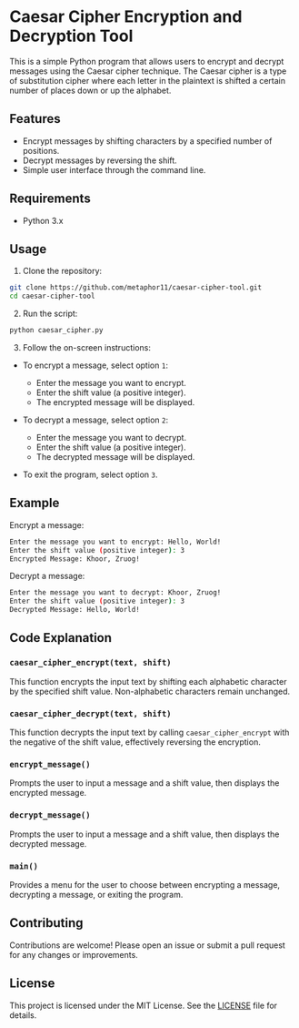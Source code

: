 # Caesar Cipher Encryption and Decryption Tool

This is a simple Python program that allows users to encrypt and decrypt messages using the Caesar cipher technique. The Caesar cipher is a type of substitution cipher where each letter in the plaintext is shifted a certain number of places down or up the alphabet.

## Features

- Encrypt messages by shifting characters by a specified number of positions.
- Decrypt messages by reversing the shift.
- Simple user interface through the command line.

## Requirements

- Python 3.x

## Usage

1. Clone the repository:

```sh
git clone https://github.com/metaphor11/caesar-cipher-tool.git
cd caesar-cipher-tool
```

2. Run the script:

```sh
python caesar_cipher.py
```

3. Follow the on-screen instructions:

- To encrypt a message, select option `1`:
  - Enter the message you want to encrypt.
  - Enter the shift value (a positive integer).
  - The encrypted message will be displayed.

- To decrypt a message, select option `2`:
  - Enter the message you want to decrypt.
  - Enter the shift value (a positive integer).
  - The decrypted message will be displayed.

- To exit the program, select option `3`.

## Example

Encrypt a message:

```sh
Enter the message you want to encrypt: Hello, World!
Enter the shift value (positive integer): 3
Encrypted Message: Khoor, Zruog!
```

Decrypt a message:

```sh
Enter the message you want to decrypt: Khoor, Zruog!
Enter the shift value (positive integer): 3
Decrypted Message: Hello, World!
```

## Code Explanation

### `caesar_cipher_encrypt(text, shift)`

This function encrypts the input text by shifting each alphabetic character by the specified shift value. Non-alphabetic characters remain unchanged.

### `caesar_cipher_decrypt(text, shift)`

This function decrypts the input text by calling `caesar_cipher_encrypt` with the negative of the shift value, effectively reversing the encryption.

### `encrypt_message()`

Prompts the user to input a message and a shift value, then displays the encrypted message.

### `decrypt_message()`

Prompts the user to input a message and a shift value, then displays the decrypted message.

### `main()`

Provides a menu for the user to choose between encrypting a message, decrypting a message, or exiting the program.

## Contributing

Contributions are welcome! Please open an issue or submit a pull request for any changes or improvements.

## License

This project is licensed under the MIT License. See the [LICENSE](LICENSE) file for details.
